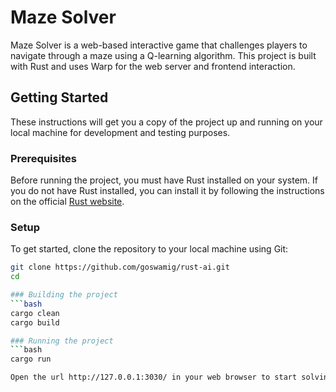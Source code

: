# Maze Solver

Maze Solver is a web-based interactive game that challenges players to navigate through a maze using a Q-learning algorithm. This project is built with Rust and uses Warp for the web server and frontend interaction.

## Getting Started

These instructions will get you a copy of the project up and running on your local machine for development and testing purposes.

### Prerequisites

Before running the project, you must have Rust installed on your system. If you do not have Rust installed, you can install it by following the instructions on the official [Rust website](https://www.rust-lang.org/tools/install).

### Setup

To get started, clone the repository to your local machine using Git:

```bash
git clone https://github.com/goswamig/rust-ai.git
cd 

### Building the project
```bash 
cargo clean
cargo build

### Running the project
```bash
cargo run

Open the url http://127.0.0.1:3030/ in your web browser to start solving the maze!

